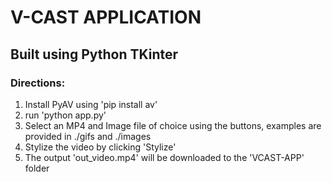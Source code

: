 # V-CAST APPLICATION

## Built using Python TKinter

### Directions:
1. Install PyAV using 'pip install av'
2. run 'python app.py'
3. Select an MP4 and Image file of choice using the buttons, examples are provided in ./gifs and ./images
4. Stylize the video by clicking 'Stylize'
5. The output 'out_video.mp4' will be downloaded to the 'VCAST-APP' folder